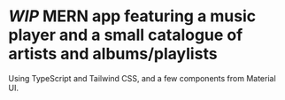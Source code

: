 # _WIP_ MERN app featuring a music player and a small catalogue of artists and albums/playlists
Using TypeScript and Tailwind CSS, and a few components from Material UI.
